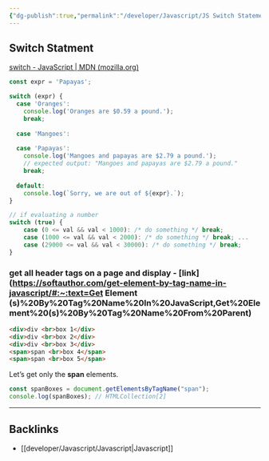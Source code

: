 ```yaml
---
{"dg-publish":true,"permalink":"/developer/Javascript/JS Switch Statement/","created":"2024-02-29T22:19:56.015-06:00","updated":"2024-03-01T00:20:16.000-06:00"}
---
```


## Switch Statment
[switch - JavaScript | MDN (mozilla.org)](https://developer.mozilla.org/en-US/docs/Web/JavaScript/Reference/Statements/switch)
```js
const expr = 'Papayas';

switch (expr) {
  case 'Oranges':
    console.log('Oranges are $0.59 a pound.');
    break;
    
  case 'Mangoes':
  
  case 'Papayas':
    console.log('Mangoes and papayas are $2.79 a pound.');
    // expected output: "Mangoes and papayas are $2.79 a pound."
    break;
    
  default:
    console.log(`Sorry, we are out of ${expr}.`);
}
```
```js
// if evaluating a number
switch (true) { 
	case (0 <= val && val < 1000): /* do something */ break; 
	case (1000 <= val && val < 2000): /* do something */ break; ... 
	case (29000 <= val && val < 30000): /* do something */ break; 
}
```
### get all header tags on a page and display - [link](https://softauthor.com/get-element-by-tag-name-in-javascript/#:~:text=Get Element (s)%20By%20Tag%20Name%20In%20JavaScript,Get%20Element%20(s)%20By%20Tag%20Name%20From%20Parent)
```html
<div>div <br>box 1</div>
<div>div <br>box 2</div>
<div>div <br>box 3</div>
<span>span <br>box 4</span>
<span>span <br>box 5</span>
```

Let’s get only the **span** elements.
```javascript
const spanBoxes = document.getElementsByTagName("span");
console.log(spanBoxes); // HTMLCollection[2]
```

----
## Backlinks
- [[developer/Javascript/Javascript\|Javascript]]